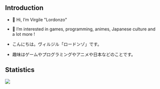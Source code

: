 ## Introduction
- 👋 Hi, I’m Virgile "Lordonzo"
- 👀 I’m interested in games, programming, animes, Japanese culture and a lot more !

- こんにちは。ヴィルジル「ロードンゾ」です。
- 趣味はゲームやプログラミングやアニメや日本などのことです。

## Statistics
<img align="bottom" src="https://github-readme-stats.vercel.app/api/top-langs/?username=Lordonzo&layout=compact&theme=vue-dark">

<!--
<a href="https://github.com/Lordonzo/2048Game">
  <img align="center" src="https://gitlab.com/uploads/-/system/project/avatar/65089133/2048_logo.png?width=64">
</a>
<a href="https://github.com/Lordonzo/ESC-Ape-Game">
  <img align="center" src="https://gitlab.com/uploads/-/system/project/avatar/65090326/ape_logo.png?width=64">
</a>
<a href="https://github.com/Lordonzo/ParserPDF">
  <img align="center" src="https://gitlab.com/uploads/-/system/project/avatar/65090407/pdf_logo.png?width=64">
</a>
--->

<!---
Lordonzo/Lordonzo is a ✨ special ✨ repository because its `README.md` (this file) appears on your GitHub profile.
You can click the Preview link to take a look at your changes.
--->
